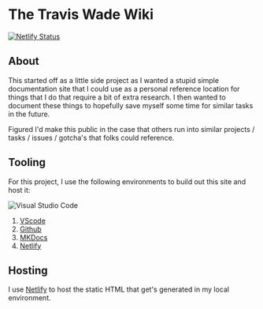 # The Travis Wade Wiki

[![Netlify Status](https://api.netlify.com/api/v1/badges/05266a82-fd28-43f5-93bd-e98807c06bb9/deploy-status)](https://app.netlify.com/sites/dazzling-cobbler-656489/deploys)

## About

This started off as a little side project as I wanted a stupid simple documentation site that I could use as a personal reference
location for things that I do that require a bit of extra research.  I then wanted to document these things to hopefully save
myself some time for similar tasks in the future.

Figured I'd make this public in the case that others run into similar projects / tasks / issues / gotcha's that folks could reference.

## Tooling

For this project, I use the following environments to build out this site and host it:

![Visual Studio Code](https://img.shields.io/badge/Visual%20Studio%20Code-0078d7.svg?style=for-the-badge&logo=visual-studio-code&logoColor=white)

1. [VScode](https://code.visualstudio.com/download)
2. [Github](https://github.com/travisnwade/docs.twade.io)
3. [MKDocs](https://docs.twade.io/mkdocs-help/)
4. [Netlify](https://docs.twade.io/netlify/)

## Hosting

I use [Netlify](https://docs.twade.io/netlify/) to host the static HTML that get's generated in my local environment.
